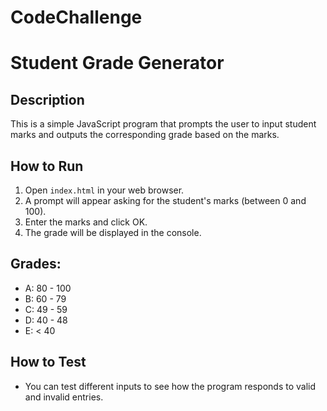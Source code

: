 # CodeChallenge
# Student Grade Generator

## Description
This is a simple JavaScript program that prompts the user to input student marks and outputs the corresponding grade based on the marks.

## How to Run
1. Open `index.html` in your web browser.
2. A prompt will appear asking for the student's marks (between 0 and 100).
3. Enter the marks and click OK.
4. The grade will be displayed in the console.

## Grades:
- A: 80 - 100
- B: 60 - 79
- C: 49 - 59
- D: 40 - 48
- E: < 40

## How to Test
- You can test different inputs to see how the program responds to valid and invalid entries.

